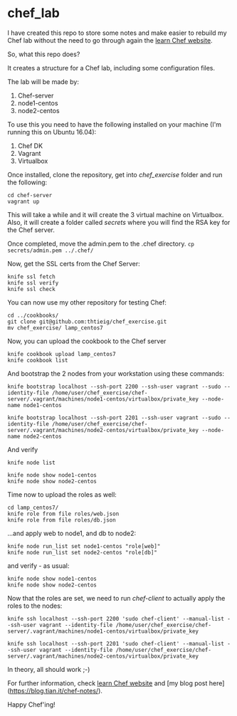# chef_lab

I have created this repo to store some notes and make easier to rebuild my Chef lab without the need to go through again the [learn Chef website](https://learn.chef.io).

So, what this repo does?


It creates a structure for a Chef lab, including some configuration files.

The lab will be made by:
1. Chef-server
2. node1-centos
3. node2-centos

To use this you need to have the following installed on your machine (I'm running this on Ubuntu 16.04):
1. Chef DK
2. Vagrant
3. Virtualbox

Once installed, clone the repository, get into *chef_exercise* folder and run the following:
```
cd chef-server
vagrant up
```
This will take a while and it will create the 3 virtual machine on Virtualbox. Also, it will create a folder called *secrets* where you will find the RSA key for the Chef server.

Once completed, move the admin.pem to the .chef directory.
`cp secrets/admin.pem ../.chef/`

Now, get the SSL certs from the Chef Server:
```
knife ssl fetch
knife ssl verify
knife ssl check
```

You can now use my other repository for testing Chef:
```
cd ../cookbooks/
git clone git@github.com:thtieig/chef_exercise.git
mv chef_exercise/ lamp_centos7
```

Now, you can upload the cookbook to the Chef server
```
knife cookbook upload lamp_centos7
knife cookbook list
```

And bootstrap the 2 nodes from your workstation using these commands:
```
knife bootstrap localhost --ssh-port 2200 --ssh-user vagrant --sudo --identity-file /home/user/chef_exercise/chef-server/.vagrant/machines/node1-centos/virtualbox/private_key --node-name node1-centos

knife bootstrap localhost --ssh-port 2201 --ssh-user vagrant --sudo --identity-file /home/user/chef_exercise/chef-server/.vagrant/machines/node2-centos/virtualbox/private_key --node-name node2-centos
```
And verify
```
knife node list

knife node show node1-centos
knife node show node2-centos
```

Time now to upload the roles as well:
```
cd lamp_centos7/
knife role from file roles/web.json
knife role from file roles/db.json
```
...and apply web to node1, and db to node2:
```
knife node run_list set node1-centos "role[web]"
knife node run_list set node2-centos "role[db]"
```

and verify - as usual:
```
knife node show node1-centos
knife node show node2-centos
```
Now that the roles are set, we need to run *chef-client* to actually apply the roles to the nodes:
```
knife ssh localhost --ssh-port 2200 'sudo chef-client' --manual-list --ssh-user vagrant --identity-file /home/user/chef_exercise/chef-server/.vagrant/machines/node1-centos/virtualbox/private_key

knife ssh localhost --ssh-port 2201 'sudo chef-client' --manual-list --ssh-user vagrant --identity-file /home/user/chef_exercise/chef-server/.vagrant/machines/node2-centos/virtualbox/private_key
```

In theory, all should work ;-)

For further information, check  [learn Chef website](https://learn.chef.io) and [my blog post here] (https://blog.tian.it/chef-notes/).

Happy Chef'ing!

